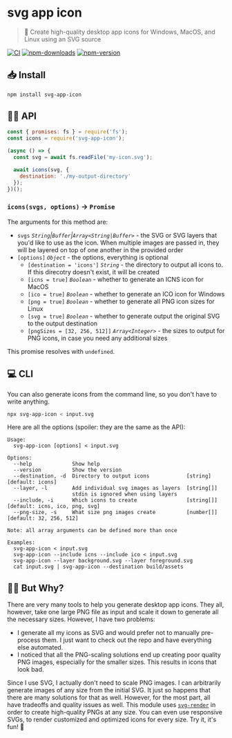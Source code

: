 # svg app icon

> 🎨 Create high-quality desktop app icons for Windows, MacOS, and Linux using an SVG source

[![CI][ci.svg]][ci.link]
[![npm-downloads][npm-downloads.svg]][npm.link]
[![npm-version][npm-version.svg]][npm.link]

[ci.svg]: https://github.com/catdad/svg-app-icon/actions/workflows/ci.yml/badge.svg
[ci.link]: https://github.com/catdad/svg-app-icon/actions/workflows/ci.yml
[npm-downloads.svg]: https://img.shields.io/npm/dm/svg-app-icon.svg
[npm.link]: https://www.npmjs.com/package/svg-app-icon
[npm-version.svg]: https://img.shields.io/npm/v/svg-app-icon.svg

## 📥 Install

```bash
npm install svg-app-icon
```

## 👨‍💻 API

```javascript
const { promises: fs } = require('fs');
const icons = require('svg-app-icon');

(async () => {
  const svg = await fs.readFile('my-icon.svg');

  await icons(svg, {
    destination: './my-output-directory'
  });
})();
```

### `icons(svgs, options)` → `Promise`

The arguments for this method are:
* `svgs` _`String`|`Buffer`|`Array<String|Buffer>`_ - the SVG or SVG layers that you'd like to use as the icon. When multiple images are passed in, they will be layered on top of one another in the provided order
* `[options]` _`Object`_ - the options, everything is optional
  * `[destination = 'icons']` _`String`_ - the directory to output all icons to. If this direcotry doesn't exist, it will be created
  * `[icns = true]` _`Boolean`_ - whether to generate an ICNS icon for MacOS
  * `[ico = true]` _`Boolean`_ - whether to generate an ICO icon for Windows
  * `[png = true]` _`Boolean`_ - whether to generate all PNG icon sizes for Linux
  * `[svg = true]` _`Boolean`_ - whether to generate output the original SVG to the output destination
  * `[pngSizes = [32, 256, 512]]` _`Array<Integer>`_ - the sizes to output for PNG icons, in case you need any additional sizes

This promise resolves with `undefined`.

## 💻 CLI

You can also generate icons from the command line, so you don't have to write anything.

```bash
npx svg-app-icon < input.svg
```

Here are all the options (spoiler: they are the same as the API):

```
Usage:
  svg-app-icon [options] < input.svg

Options:
  --help             Show help
  --version          Show the version
  --destination, -d  Directory to output icons            [string]   [default: icons]
  --layer, -l        Add individual svg images as layers  [string[]]
                     stdin is ignored when using layers
  --include, -i      Which icons to create                [string[]] [default: icns, ico, png, svg]
  --png-size, -s     What size png images create          [number[]] [default: 32, 256, 512]

Note: all array arguments can be defined more than once

Examples:
  svg-app-icon < input.svg
  svg-app-icon --include icns --include ico < input.svg
  svg-app-icon --layer background.svg --layer foreground.svg
  cat input.svg | svg-app-icon --destination build/assets
```

## 🤷‍♀️ But Why?

There are very many tools to help you generate desktop app icons. They all, however, take one large PNG file as input and scale it down to generate all the necessary sizes. However, I have two problems:
* I generate all my icons as SVG and would prefer not to manually pre-process them. I just want to check out the repo and have everything else automated.
* I noticed that all the PNG-scaling solutions end up creating poor quality PNG images, especially for the smaller sizes. This results in icons that look bad.

Since I use SVG, I actually don't need to scale PNG images. I can arbitrarily generate images of any size from the initial SVG. It just so happens that there are many solutions for that as well. However, for the most part, all have tradeoffs and quality issues as well. This module uses [`svg-render`](https://github.com/catdad-experiments/svg-render) in order to create high-quality PNGs at any size. You can even use responsive SVGs, to render customized and optimized icons for every size. Try it, it's fun! 🎉
